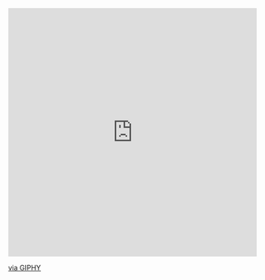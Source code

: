 
<div style="width:100%;height:0;padding-bottom:100%;position:relative;"><iframe src="https://giphy.com/embed/3bb5jcIADH9ewHnpl9" width="100%" height="100%" style="position:absolute" frameBorder="0" class="giphy-embed" allowFullScreen></iframe></div><p><a href="https://giphy.com/gifs/3bb5jcIADH9ewHnpl9">via GIPHY</a></p>

